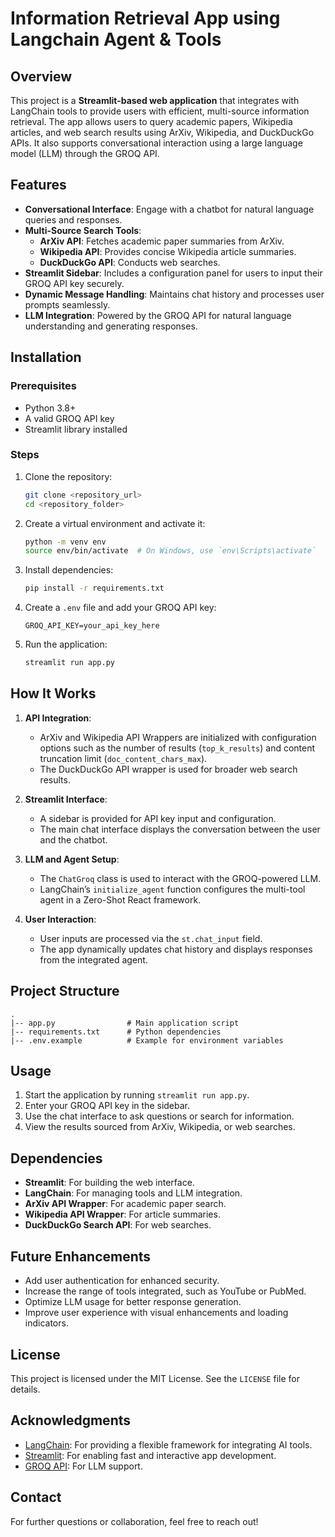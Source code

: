 # Information Retrieval App using Langchain Agent & Tools

## Overview
This project is a **Streamlit-based web application** that integrates with LangChain tools to provide users with efficient, multi-source information retrieval. The app allows users to query academic papers, Wikipedia articles, and web search results using ArXiv, Wikipedia, and DuckDuckGo APIs. It also supports conversational interaction using a large language model (LLM) through the GROQ API.

## Features

- **Conversational Interface**: Engage with a chatbot for natural language queries and responses.
- **Multi-Source Search Tools**:
  - **ArXiv API**: Fetches academic paper summaries from ArXiv.
  - **Wikipedia API**: Provides concise Wikipedia article summaries.
  - **DuckDuckGo API**: Conducts web searches.
- **Streamlit Sidebar**: Includes a configuration panel for users to input their GROQ API key securely.
- **Dynamic Message Handling**: Maintains chat history and processes user prompts seamlessly.
- **LLM Integration**: Powered by the GROQ API for natural language understanding and generating responses.

## Installation

### Prerequisites
- Python 3.8+
- A valid GROQ API key
- Streamlit library installed

### Steps

1. Clone the repository:
   ```bash
   git clone <repository_url>
   cd <repository_folder>
   ```

2. Create a virtual environment and activate it:
   ```bash
   python -m venv env
   source env/bin/activate  # On Windows, use `env\Scripts\activate`
   ```

3. Install dependencies:
   ```bash
   pip install -r requirements.txt
   ```

4. Create a `.env` file and add your GROQ API key:
   ```env
   GROQ_API_KEY=your_api_key_here
   ```

5. Run the application:
   ```bash
   streamlit run app.py
   ```

## How It Works

1. **API Integration**:
   - ArXiv and Wikipedia API Wrappers are initialized with configuration options such as the number of results (`top_k_results`) and content truncation limit (`doc_content_chars_max`).
   - The DuckDuckGo API wrapper is used for broader web search results.

2. **Streamlit Interface**:
   - A sidebar is provided for API key input and configuration.
   - The main chat interface displays the conversation between the user and the chatbot.

3. **LLM and Agent Setup**:
   - The `ChatGroq` class is used to interact with the GROQ-powered LLM.
   - LangChain’s `initialize_agent` function configures the multi-tool agent in a Zero-Shot React framework.

4. **User Interaction**:
   - User inputs are processed via the `st.chat_input` field.
   - The app dynamically updates chat history and displays responses from the integrated agent.

## Project Structure

```
.
|-- app.py                # Main application script
|-- requirements.txt      # Python dependencies
|-- .env.example          # Example for environment variables
```

## Usage

1. Start the application by running `streamlit run app.py`.
2. Enter your GROQ API key in the sidebar.
3. Use the chat interface to ask questions or search for information.
4. View the results sourced from ArXiv, Wikipedia, or web searches.

## Dependencies

- **Streamlit**: For building the web interface.
- **LangChain**: For managing tools and LLM integration.
- **ArXiv API Wrapper**: For academic paper search.
- **Wikipedia API Wrapper**: For article summaries.
- **DuckDuckGo Search API**: For web searches.

## Future Enhancements

- Add user authentication for enhanced security.
- Increase the range of tools integrated, such as YouTube or PubMed.
- Optimize LLM usage for better response generation.
- Improve user experience with visual enhancements and loading indicators.

## License

This project is licensed under the MIT License. See the `LICENSE` file for details.

## Acknowledgments

- [LangChain](https://www.langchain.com/): For providing a flexible framework for integrating AI tools.
- [Streamlit](https://streamlit.io/): For enabling fast and interactive app development.
- [GROQ API](https://www.groq.com/): For LLM support.

## Contact

For further questions or collaboration, feel free to reach out!

